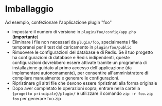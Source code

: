 # Imballaggio

Ad esempio, confezionare l'applicazione plugin "foo"

- Impostare il numero di versione in `plugin/foo/config/app.php` (**importante**)
- Eliminare i file non necessari da `plugin/foo`, specialmente i file temporanei per il test del caricamento in `plugin/foo/public`
- Rimuovere le configurazioni del database e di Redis. Se il tuo progetto ha configurazioni di database e Redis indipendenti, queste configurazioni dovrebbero essere attivate tramite un programma di installazione guidato al primo accesso dell'applicazione (da implementare autonomamente), per consentire all'amministratore di compilare manualmente e generare le configurazioni.
- Ripristinare gli altri file che devono essere ripristinati alla forma originale
- Dopo aver completato le operazioni sopra, entrare nella cartella `{progetto principale}/plugin/` e utilizzare il comando `zip -r foo.zip foo` per generare foo.zip
